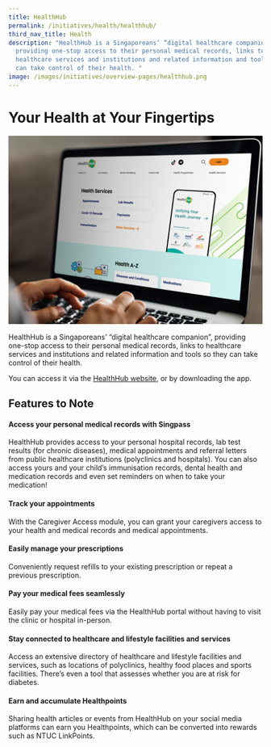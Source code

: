 ```yaml
---
title: HealthHub
permalink: /initiatives/health/healthhub/
third_nav_title: Health
description: "HealthHub is a Singaporeans’ “digital healthcare companion”,
  providing one-stop access to their personal medical records, links to
  healthcare services and institutions and related information and tools so they
  can take control of their health. "
image: /images/initiatives/overview-pages/healthhub.png
---
```

# Your Health at Your Fingertips

![HealthHub](/images/initiatives/HealthHub-web.jpg)

HealthHub is a Singaporeans’ “digital healthcare companion”, providing one-stop access to their personal medical records, links to healthcare services and institutions and related information and tools so they can take control of their health.  
  
You can access it via the <a href="https://www.healthhub.sg/" target="_blank">HealthHub website</a>, or by downloading the app.

## Features to Note

#### Access your personal medical records with Singpass

HealthHub provides access to your personal hospital records, lab test results (for chronic diseases), medical appointments and referral letters from public healthcare institutions (polyclinics and hospitals). You can also access yours and your child’s immunisation records, dental health and medication records and even set reminders on when to take your medication!

#### Track your appointments

With the Caregiver Access module, you can grant your caregivers access to your health and medical records and medical appointments.

#### Easily manage your prescriptions

Conveniently request refills to your existing prescription or repeat a previous prescription.

#### Pay your medical fees seamlessly

Easily pay your medical fees via the HealthHub portal without having to visit the clinic or hospital in-person.

#### Stay connected to healthcare and lifestyle facilities and services

Access an extensive directory of healthcare and lifestyle facilities and services, such as locations of polyclinics, healthy food places and sports facilities. There’s even a tool that assesses whether you are at risk for diabetes.

#### Earn and accumulate Healthpoints

Sharing health articles or events from HealthHub on your social media platforms can earn you Healthpoints, which can be converted into rewards such as NTUC LinkPoints.